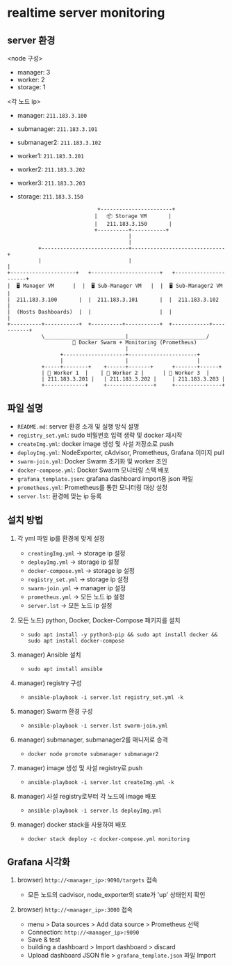 # realtime server monitoring
## server 환경
<node 구성>
- manager: 3
- worker: 2
- storage: 1

<각 노드 ip>
- manager: `211.183.3.100`
- submanager: `211.183.3.101`
- submanager2: `211.183.3.102`

- worker1: `211.183.3.201`
- worker2: `211.183.3.202`
- worker3: `211.183.3.203`

- storage: `211.183.3.150`      

```           
                             +-----------------------+
                            |   📦 Storage VM       |
                            |   211.183.3.150       |
                            +----------+-----------+
                                       |
                                       |
          +----------------------------+------------------------------+
          |                            |                              |
+---------------------+   +----------------------+   +----------------------+
|  🖥️ Manager VM      |  |  🖥️ Sub-Manager VM   |  |  🖥️ Sub-Manager2 VM   |
|  211.183.3.100       |  |  211.183.3.101       |  |  211.183.3.102         |
|  (Hosts Dashboards)  |  |                      |  |                        |
+----------+-----------+  +----------+-----------+  +------------+-----------+
           \__________________________|_________________________/
                     🐳 Docker Swarm + Monitoring (Prometheus)
                                      |
                 +--------------------+----------------------+
                 |                    |                      |
           +-----+--------+    +------+-------+      +-------+------+
           | 🧱 Worker 1  |    | 🧱 Worker 2 |      | 🧱 Worker 3  |
           | 211.183.3.201 |   | 211.183.3.202 |     | 211.183.3.203 |
           +-------------+     +---------------+     +---------------+
```

## 파일 설명
- `README.md`: server 환경 소개 및 실행 방식 설명
- `registry_set.yml`: sudo 비밀번호 입력 생략 및 docker 재시작
- `createImg.yml`: docker image 생성 및 사설 저장소로 push
- `deployImg.yml`: NodeExporter, cAdvisor, Prometheus, Grafana 이미지 pull
- `swarm-join.yml`: Docker Swarm 초기화 및 worker 조인
- `docker-compose.yml`: Docker Swarm 모니터링 스택 배포
- `grafana_template.json`: grafana dashboard import용 json 파일
- `prometheus.yml`: Prometheus를 통한 모니터링 대상 설정
- `server.lst`: 환경에 맞는 ip 등록


## 설치 방법
1. 각 yml 파일 ip를 환경에 맞게 설정
	- `creatingImg.yml` -> storage ip 설정
	- `deployImg.yml` -> storage ip 설정
	- `docker-compose.yml` -> storage ip 설정
	- `registry_set.yml` -> storage ip 설정
	- `swarm-join.yml` -> manager ip 설정
	- `prometheus.yml` -> 모든 노드 ip 설정
	- `server.lst` -> 모든 노드 ip 설정

2. 모든 노드) python, Docker, Docker-Compose 패키지를 설치
	- `sudo apt install -y python3-pip && sudo apt install docker && sudo apt install docker-compose`
	
3. manager) Ansible 설치
	- `sudo apt install ansible`
	
4. manager) registry 구성
	- `ansible-playbook -i server.lst registry_set.yml -k`

5. manager) Swarm 환경 구성
	- `ansible-playbook -i server.lst swarm-join.yml`
	
6. manager) submanager, submanager2를 매니저로 승격
	- `docker node promote submanager submanager2`

7. manager) image 생성 및 사설 registry로 push
	- `ansible-playbook -i server.lst createImg.yml -k`
	
8. manager) 사설 registry로부터 각 노드에 image 배포
	- `ansible-playbook -i server.ls deployImg.yml`
	
9. manager) docker stack을 사용하여 배포
	- `docker stack deploy -c docker-compose.yml monitoring`

## Grafana 시각화
1. browser) `http://<manager_ip>:9090/targets` 접속
	- 모든 노드의 cadvisor, node_exporter의 state가 'up' 상태인지 확인

2. browser) `http://<manager_ip>:3000` 접속
	- menu > Data sources > Add data source > Prometheus 선택
	- Connection: `http://<manager_ip>:9090`
	- Save & test
	- building a dashboard > Import dashboard > discard
	- Upload dashboard JSON file > `grafana_template.json` 파일 Import